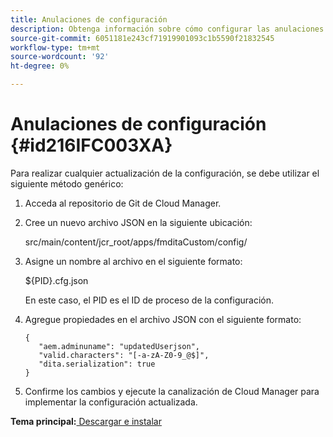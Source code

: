 ```yaml
---
title: Anulaciones de configuración
description: Obtenga información sobre cómo configurar las anulaciones de configuración
source-git-commit: 6051181e243cf71919901093c1b5590f21832545
workflow-type: tm+mt
source-wordcount: '92'
ht-degree: 0%

---
```



# Anulaciones de configuración {#id216IFC003XA}

Para realizar cualquier actualización de la configuración, se debe utilizar el siguiente método genérico:

1. Acceda al repositorio de Git de Cloud Manager.

1. Cree un nuevo archivo JSON en la siguiente ubicación:

   src/main/content/jcr\_root/apps/fmditaCustom/config/

1. Asigne un nombre al archivo en el siguiente formato:

   $\{PID\}.cfg.json

   En este caso, el PID es el ID de proceso de la configuración.

1. Agregue propiedades en el archivo JSON con el siguiente formato:

   ```
   {
      "aem.adminuname": "updatedUserjson",
      "valid.characters": "[-a-zA-Z0-9_@$]",
      "dita.serialization": true
   }
   ```

1. Confirme los cambios y ejecute la canalización de Cloud Manager para implementar la configuración actualizada.


**Tema principal:**[ Descargar e instalar](download-install.md)

